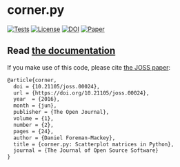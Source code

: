 # corner.py

[![Tests](https://github.com/dfm/corner.py/workflows/Tests/badge.svg?style=flat)](https://github.com/dfm/corner.py/actions)
[![License](https://img.shields.io/badge/license-BSD-blue.svg?style=flat)](https://github.com/dfm/corner.py/blob/main/LICENSE)
[![DOI](https://zenodo.org/badge/4729/dfm/corner.py.svg?style=flat)](https://zenodo.org/badge/latestdoi/4729/dfm/corner.py)
[![Paper](https://joss.theoj.org/papers/10.21105/joss.00024/status.svg?style=flat)](http://dx.doi.org/10.21105/joss.00024)

## Read [the documentation](http://corner.readthedocs.io/)

If you make use of this code, please cite [the JOSS paper](http://dx.doi.org/10.21105/joss.00024):

```tex
@article{corner,
  doi = {10.21105/joss.00024},
  url = {https://doi.org/10.21105/joss.00024},
  year  = {2016},
  month = {jun},
  publisher = {The Open Journal},
  volume = {1},
  number = {2},
  pages = {24},
  author = {Daniel Foreman-Mackey},
  title = {corner.py: Scatterplot matrices in Python},
  journal = {The Journal of Open Source Software}
}
```
